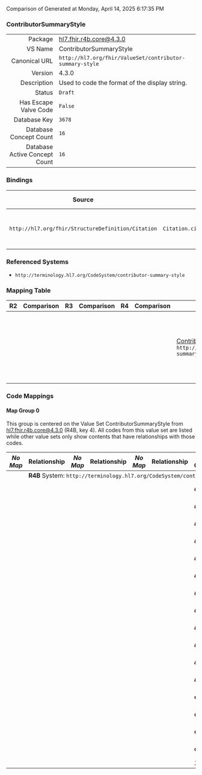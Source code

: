 Comparison of 
Generated at Monday, April 14, 2025 6:17:35 PM

### ContributorSummaryStyle

|      |     |
| ---: | --- |
| Package | hl7.fhir.r4b.core@4.3.0 |
| VS Name | ContributorSummaryStyle |
| Canonical URL | `http://hl7.org/fhir/ValueSet/contributor-summary-style` |
| Version | 4.3.0 |
| Description | Used to code the format of the display string. |
| Status | `Draft` |
| Has Escape Valve Code | `False` |
| Database Key | `3678` |
| Database Concept Count | `16` |
| Database Active Concept Count | `16` |
### Bindings

| Source | Element | Binding | Strength | Element Short |
| ------ | ------- | ------- | -------- | ------------- |
| `http://hl7.org/fhir/StructureDefinition/Citation` | `Citation.citedArtifact.contributorship.summary.style` | `http://hl7.org/fhir/ValueSet/contributor-summary-style` | `Extensible` | The format for the display string |

### Referenced Systems

* `http://terminology.hl7.org/CodeSystem/contributor-summary-style`
### Mapping Table

| R2 | Comparison | R3 | Comparison | R4 | Comparison | R4B | Comparison | R5
| --- | --- | --- | --- | --- | --- | --- | --- | ---
| | | | | | | [ContributorSummaryStyle](/docs/R4B/ValueSets/ContributorSummaryStyle.md)<br/> `http://hl7.org/fhir/ValueSet/contributor-summary-style\|4.3.0` | →→→→→→→<br/>``<br/>- DBKey: `838`<br/>- Reviewed: `n/a`<br/>- By: `n/a`<br/>- Identical: `False`<br/>→→→→→→→<hr/>←←←←←←←<br/>``<br/>- DBKey: `1099`<br/>- Reviewed: `n/a`<br/>- By: `n/a`<br/>- Identical: `False`<br/>←←←←←←←| [ContributorSummaryStyle](/docs/R5/ValueSets/ContributorSummaryStyle.md)<br/> `http://hl7.org/fhir/ValueSet/contributor-summary-style\|5.0.0` 

### Code Mappings


#### Map Group 0

This group is centered on the Value Set ContributorSummaryStyle from hl7.fhir.r4b.core@4.3.0 (R4B, key 4).
All codes from this value set are listed while other value sets only show contents that have relationships with those codes.

| *No Map* | Relationship | *No Map* | Relationship | *No Map* | Relationship | R4B ContributorSummaryStyle| Relationship | [R5 ContributorSummaryStyle](/docs/R5/ValueSets/ContributorSummaryStyle.md)
| --- | --- | --- | --- | --- | --- | --- | --- | ---
| <td colspan="8">**R4B** System: `http://terminology.hl7.org/CodeSystem/contributor-summary-style`
| | | | | | | **`a1full`**| _Equivalent_ <br/>(7815/10119)| `a1full`
| | | | | | | **`a1init`**| _Equivalent_ <br/>(7808/10112)| `a1init`
| | | | | | | **`a3full`**| _Equivalent_ <br/>(7806/10110)| `a3full`
| | | | | | | **`a3init`**| _Equivalent_ <br/>(7805/10109)| `a3init`
| | | | | | | **`a6full`**| _Equivalent_ <br/>(7809/10113)| `a6full`
| | | | | | | **`a6init`**| _Equivalent_ <br/>(7814/10118)| `a6init`
| | | | | | | **`aallfull`**| _Equivalent_ <br/>(7813/10117)| `aallfull`
| | | | | | | **`aallfullwithand`**| _Equivalent_ <br/>(7817/10121)| `aallfullwithand`
| | | | | | | **`aallfullwithampersand`**| _Equivalent_ <br/>(7807/10111)| `aallfullwithampersand`
| | | | | | | **`aallinit`**| _Equivalent_ <br/>(7811/10115)| `aallinit`
| | | | | | | **`aallinitwithand`**| _Equivalent_ <br/>(7804/10108)| `aallinitwithand`
| | | | | | | **`aallinitwithampersand`**| _Equivalent_ <br/>(7818/10122)| `aallinitwithampersand`
| | | | | | | **`contr-full-by-person`**| _Equivalent_ <br/>(7812/10116)| `contr-full-by-person`
| | | | | | | **`contr-init-by-person`**| _Equivalent_ <br/>(7816/10120)| `contr-init-by-person`
| | | | | | | **`contr-full-by-contr`**| _Equivalent_ <br/>(7819/10123)| `contr-full-by-contr`
| | | | | | | **`contr-init-by-contr`**| _Equivalent_ <br/>(7810/10114)| `contr-init-by-contr`
| | | | | | | *16 of 16 codes used* | | *16 of 16 codes used* 

